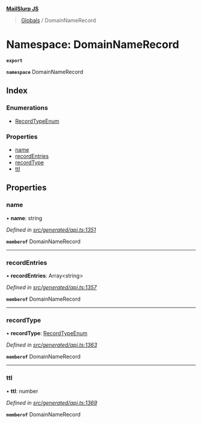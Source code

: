 **[MailSlurp JS](../README.md)**

> [Globals](../README.md) / DomainNameRecord

# Namespace: DomainNameRecord

**`export`** 

**`namespace`** DomainNameRecord

## Index

### Enumerations

* [RecordTypeEnum](../enums/domainnamerecord.recordtypeenum.md)

### Properties

* [name](domainnamerecord.md#name)
* [recordEntries](domainnamerecord.md#recordentries)
* [recordType](domainnamerecord.md#recordtype)
* [ttl](domainnamerecord.md#ttl)

## Properties

### name

•  **name**: string

*Defined in [src/generated/api.ts:1351](https://github.com/mailslurp/mailslurp-client/blob/85c640b/src/generated/api.ts#L1351)*

**`memberof`** DomainNameRecord

___

### recordEntries

•  **recordEntries**: Array\<string>

*Defined in [src/generated/api.ts:1357](https://github.com/mailslurp/mailslurp-client/blob/85c640b/src/generated/api.ts#L1357)*

**`memberof`** DomainNameRecord

___

### recordType

•  **recordType**: [RecordTypeEnum](../enums/domainnamerecord.recordtypeenum.md)

*Defined in [src/generated/api.ts:1363](https://github.com/mailslurp/mailslurp-client/blob/85c640b/src/generated/api.ts#L1363)*

**`memberof`** DomainNameRecord

___

### ttl

•  **ttl**: number

*Defined in [src/generated/api.ts:1369](https://github.com/mailslurp/mailslurp-client/blob/85c640b/src/generated/api.ts#L1369)*

**`memberof`** DomainNameRecord
